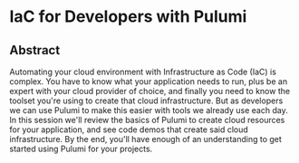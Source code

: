 # IaC for Developers with Pulumi

## Abstract

Automating your cloud environment with Infrastructure as Code (IaC) is complex. You have to know what your application needs to run, plus be an expert with your cloud provider of choice, and finally you need to know the toolset you're using to create that cloud infrastructure. But as developers we can use Pulumi to make this easier with tools we already use each day. In this session we'll review the basics of Pulumi to create cloud resources for your application, and see code demos that create said cloud infrastructure. By the end, you'll have enough of an understanding to get started using Pulumi for your projects.

